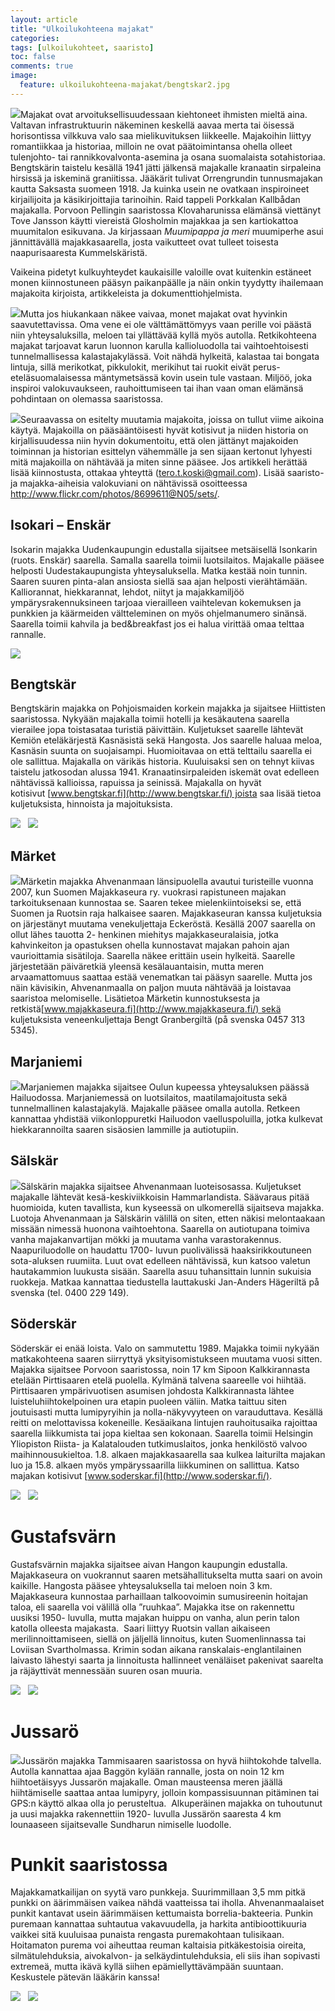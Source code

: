 ```yaml
---
layout: article
title: "Ulkoilukohteena majakat"
categories:
tags: [ulkoilukohteet, saaristo]
toc: false
comments: true
image:
  feature: ulkoilukohteena-majakat/bengtskar2.jpg
---
```


[![](/images/ulkoilukohteena-majakat/marjaniemi2.jpg)](/images/ulkoilukohteena-majakat/marjaniemi2.jpg)Majakat
ovat arvoituksellisuudessaan kiehtoneet ihmisten mieltä aina. Valtavan
infrastruktuurin näkeminen keskellä aavaa merta tai öisessä horisontissa
vilkkuva valo saa mielikuvituksen liikkeelle. Majakoihin liittyy
romantiikkaa ja historiaa, milloin ne ovat päätoimintansa ohella olleet
tulenjohto- tai rannikkovalvonta-asemina ja osana suomalaista
sotahistoriaa. Bengtskärin taistelu kesällä 1941 jätti jälkensä
majakalle kranaatin sirpaleina hirsissä ja iskeminä graniitissa.
Jääkärit tulivat Orrengrundin tunnusmajakan kautta Saksasta suomeen
1918\. Ja kuinka usein ne ovatkaan inspiroineet kirjailijoita ja
käsikirjoittajia tarinoihin. Raid tappeli Porkkalan Kallbådan majakalla.
Porvoon Pellingin saaristossa Klovaharunissa elämänsä viettänyt Tove
Jansson käytti viereistä Glosholmin majakkaa ja sen kartiokattoa
muumitalon esikuvana. Ja kirjassaan _Muumipappa ja meri_ muumiperhe asui
jännittävällä majakkasaarella, josta vaikutteet ovat tulleet toisesta
naapurisaaresta Kummelskäristä.

Vaikeina pidetyt kulkuyhteydet kaukaisille valoille ovat kuitenkin
estäneet monen kiinnostuneen pääsyn paikanpäälle ja näin onkin tyydytty
ihailemaan majakoita kirjoista, artikkeleista ja dokumenttiohjelmista.

[![](/images/ulkoilukohteena-majakat/market2.jpg)](/images/ulkoilukohteena-majakat/market2.jpg)Mutta
jos hiukankaan näkee vaivaa, monet majakat ovat hyvinkin
saavutettavissa. Oma vene ei ole välttämättömyys vaan perille voi päästä
niin yhteysaluksilla, meloen tai yllättävää kyllä myös autolla.
Retkikohteena majakat tarjoavat karun luonnon karulla kallioluodolla tai
vaihtoehtoisesti tunnelmallisessa kalastajakylässä. Voit nähdä hylkeitä,
kalastaa tai bongata lintuja, sillä merikotkat, pikkulokit, merikihut
tai ruokit eivät perus-eteläsuomalaisessa mäntymetsässä kovin usein tule
vastaan. Miljöö, joka inspiroi valokuvaukseen, rauhoittumiseen tai ihan
vaan oman elämänsä pohdintaan on olemassa saaristossa.

[![](/images/ulkoilukohteena-majakat/salskar2b.jpg)](/images/ulkoilukohteena-majakat/salskar2b.jpg)Seuraavassa
on esitelty muutamia majakoita, joissa on tullut viime aikoina käytyä.
Majakoilla on pääsääntöisesti hyvät kotisivut ja niiden historia on
kirjallisuudessa niin hyvin dokumentoitu, että olen jättänyt majakoiden
toiminnan ja historian esittelyn vähemmälle ja sen sijaan kertonut
lyhyesti mitä majakoilla on nähtävää ja miten sinne pääsee. Jos
artikkeli herättää lisää kiinnostusta, ottakaa yhteyttä
(tero.t.koski@gmail.com). Lisää saaristo- ja majakka-aiheisia
valokuviani on nähtävissä osoitteessa
<http://www.flickr.com/photos/8699611@N05/sets/>.



## Isokari – Enskär

Isokarin majakka Uudenkaupungin edustalla sijaitsee metsäisellä
Isonkarin (ruots. Enskär) saarella. Samalla saarella toimii
luotsilaitos. Majakalle pääsee helposti Uudestakaupungista
yhteysaluksella. Matka kestää noin tunnin. Saaren suuren pinta-alan
ansiosta siellä saa ajan helposti vierähtämään. Kalliorannat,
hiekkarannat, lehdot, niityt ja majakkamiljöö ympärysrakennuksineen
tarjoaa vierailleen vaihtelevan kokemuksen ja punkkien ja käärmeiden
vältteleminen on myös ohjelmanumero sinänsä. Saarella toimii kahvila ja
bed&breakfast jos ei halua virittää omaa telttaa rannalle.

[![](/images/ulkoilukohteena-majakat/isokari2.jpg)](/images/ulkoilukohteena-majakat/isokari2.jpg)



## Bengtskär

Bengtskärin majakka on Pohjoismaiden korkein majakka ja sijaitsee
Hiittisten saaristossa. Nykyään majakalla toimii hotelli ja kesäkautena
saarella vierailee jopa toistasataa turistiä päivittäin. Kuljetukset
saarelle lähtevät Kemiön eteläkärjestä Kasnäsistä sekä Hangosta. Jos
saarelle haluaa meloa, Kasnäsin suunta on suojaisampi. Huomioitavaa on
että telttailu saarella ei ole sallittua. Majakalla on värikäs historia.
Kuuluisaksi sen on tehnyt kiivas taistelu jatkosodan alussa
1941. Kranaatinsirpaleiden iskemät ovat edelleen nähtävissä kallioissa,
rapuissa ja seinissä. Majakalla on hyvät
kotisivut [www.bengtskar.fi](http://www.bengtskar.fi/) joista saa lisää
tietoa kuljetuksista, hinnoista ja majoituksista.

[![](/images/ulkoilukohteena-majakat/bengtskar1.jpg)](/images/ulkoilukohteena-majakat/bengtskar1.jpg) 
 [![](/images/ulkoilukohteena-majakat/bengtskar2.jpg)](/images/ulkoilukohteena-majakat/bengtskar2.jpg)



## Märket

[![](/images/ulkoilukohteena-majakat/market1.jpg)](/images/ulkoilukohteena-majakat/market1.jpg)Märketin
majakka Ahvenanmaan länsipuolella avautui turisteille vuonna 2007, kun
Suomen Majakkaseura ry. vuokrasi rapistuneen majakan tarkoituksenaan
kunnostaa se. Saaren tekee mielenkiintoiseksi se, että Suomen ja Ruotsin
raja halkaisee saaren. Majakkaseuran kanssa kuljetuksia on järjestänyt
muutama venekuljettaja Eckeröstä. Kesällä 2007 saarella on ollut lähes
tauotta 2- henkinen miehitys majakkaseuralaisia, jotka kahvinkeiton ja
opastuksen ohella kunnostavat majakan pahoin ajan vaurioittamia
sisätiloja. Saarella näkee erittäin usein hylkeitä. Saarelle
järjestetään päiväretkiä yleensä kesälauantaisin, mutta meren
arvaamattomuus saattaa estää venematkan tai pääsyn saarelle. Mutta jos
näin kävisikin, Ahvenanmaalla on paljon muuta nähtävää ja loistavaa
saaristoa melomiselle. Lisätietoa Märketin kunnostuksesta ja
retkistä[www.majakkaseura.fi](http://www.majakkaseura.fi/) sekä
kuljetuksista veneenkuljettaja Bengt Granbergiltä (på svenska 0457 313
5345).



## Marjaniemi

[![](/images/ulkoilukohteena-majakat/marjaniemi1.jpg)](/images/ulkoilukohteena-majakat/marjaniemi1.jpg)Marjaniemen
majakka sijaitsee Oulun kupeessa yhteysaluksen päässä Hailuodossa.
Marjaniemessä on luotsilaitos, maatilamajoitusta sekä tunnelmallinen
kalastajakylä. Majakalle pääsee omalla autolla. Retkeen kannattaa
yhdistää viikonloppuretki Hailuodon vaelluspoluilla, jotka kulkevat
hiekkarannoilta saaren sisäosien lammille ja autiotupiin.



## Sälskär

[![](/images/ulkoilukohteena-majakat/salskar1.jpg)](/images/ulkoilukohteena-majakat/salskar1.jpg)Sälskärin
majakka sijaitsee Ahvenanmaan luoteisosassa. Kuljetukset majakalle
lähtevät kesä-keskiviikkoisin Hammarlandista. Säävaraus pitää huomioida,
kuten tavallista, kun kyseessä on ulkomerellä sijaitseva majakka.
Luotoja Ahvenanmaan ja Sälskärin välillä on siten, etten näkisi
melontaakaan missään nimessä huonona vaihtoehtona. Saarella on
autiotupana toimiva vanha majakanvartijan mökki ja muutama vanha
varastorakennus. Naapuriluodolle on haudattu 1700- luvun puolivälissä
haaksirikkoutuneen sota-aluksen ruumiita. Luut ovat edelleen nähtävissä,
kun katsoo valetun hautakammion luukusta sisään. Saarella asuu
tuhansittain lunnin sukuisia ruokkeja. Matkaa kannattaa tiedustella
lauttakuski Jan-Anders Hägeriltä på svenska (tel. 0400 229 149).



## Söderskär

Söderskär ei enää loista. Valo on sammutettu 1989. Majakka toimii
nykyään matkakohteena saaren siirryttyä yksityisomistukseen muutama
vuosi sitten. Majakka sijaitsee Porvoon saaristossa, noin 17 km Sipoon
Kalkkirannasta etelään Pirttisaaren etelä puolella. Kylmänä talvena
saareelle voi hiihtää. Pirttisaaren ympärivuotisen asumisen johdosta
Kalkkirannasta lähtee luisteluhiihtokelpoinen ura etapin puoleen väliin.
Matka taittuu siten joutuisasti mutta lumipyryihin ja nolla-näkyvyyteen
on varauduttava. Kesällä reitti on melottavissa kokeneille. Kesäaikana
lintujen rauhoitusaika rajoittaa saarella liikkumista tai jopa kieltaa
sen kokonaan. Saarella toimii Helsingin Yliopiston Riista- ja
Kalatalouden tutkimuslaitos, jonka henkilöstö valvoo maihinnousukieltoa.
1.8. alkaen majakkasaarella saa kulkea laiturilta majakan luo ja 15.8.
alkaen myös ympäryssaarilla liikkuminen on sallittua. Katso majakan
kotisivut [www.soderskar.fi](http://www.soderskar.fi/).

[![](/images/ulkoilukohteena-majakat/soderskar1.jpg)](/images/ulkoilukohteena-majakat/soderskar1.jpg) 
 [![](/images/ulkoilukohteena-majakat/soderskar2.jpg)](/images/ulkoilukohteena-majakat/soderskar2.jpg)



# Gustafsvärn

Gustafsvärnin majakka sijaitsee aivan Hangon kaupungin edustalla.
Majakkaseura on vuokrannut saaren metsähallitukselta mutta saari on
avoin kaikille. Hangosta pääsee yhteysaluksella tai meloen noin 3 km.
Majakkaseura kunnostaa parhaillaan talkoovoimin sumusireenin hoitajan
taloa, eli saarella voi välillä olla ”ruuhkaa”. Majakka itse on
rakennettu uusiksi 1950- luvulla, mutta majakan huippu on vanha, alun
perin talon katolla olleesta majakasta.  Saari liittyy Ruotsin vallan
aikaiseen merilinnoittamiseen, siellä on jäljellä linnoitus, kuten
Suomenlinnassa tai Loviisan Svartholmassa. Krimin sodan aikana
ranskalais-englantilainen laivasto lähestyi saarta ja linnoitusta
hallinneet venäläiset pakenivat saarelta ja räjäyttivät mennessään
suuren osan muuria.

[![](/images/ulkoilukohteena-majakat/gustafsvarn1.jpg)](/images/ulkoilukohteena-majakat/gustafsvarn1.jpg) 
 [![](/images/ulkoilukohteena-majakat/gustafsvarn2.jpg)](/images/ulkoilukohteena-majakat/gustafsvarn2.jpg)



# Jussarö

[![](/images/ulkoilukohteena-majakat/jussaro1.jpg)](/images/ulkoilukohteena-majakat/jussaro1.jpg)Jussärön
majakka Tammisaaren saaristossa on hyvä hiihtokohde talvella. Autolla
kannattaa ajaa Baggön kylään rannalle, josta on noin 12 km
hiihtoetäisyys Jussarön majakalle. Oman mausteensa meren jäällä
hiihtämiselle saattaa antaa lumipyry, jolloin kompassisuunnan pitäminen
tai GPS:n käyttö alkaa olla jo perusteltua.  Alkuperäinen majakka on
tuhoutunut ja uusi majakka rakennettiin 1920- luvulla Jussärön saaresta
4 km lounaaseen sijaitsevalle Sundharun nimiselle luodolle.



# Punkit saaristossa

Majakkamatkailijan on syytä varo punkkeja. Suurimmillaan 3,5 mm pitkä
punkki on äärimmäisen vaikea nähdä vaatteissa tai iholla.
Ahvenanmaalaiset punkit kantavat usein äärimmäisen kettumaista
borrelia-bakteeria. Punkin puremaan kannattaa suhtautua vakavuudella, ja
harkita antibioottikuuria vaikkei sitä kuuluisaa punaista rengasta
puremakohtaan tulisikaan. Hoitamaton purema voi aiheuttaa reuman
kaltaisia pitkäkestoisia oireita, silmätulehduksia, aivokalvon- ja
selkäydintulehduksia, eli siis ihan sopivasti extremeä, mutta ikävä
kyllä siihen epämiellyttävämpään suuntaan. Keskustele pätevän lääkärin
kanssa!

[![](/images/ulkoilukohteena-majakat/punkki1.jpg)](/images/ulkoilukohteena-majakat/punkki1.jpg) 
 [![](/images/ulkoilukohteena-majakat/punkki2.jpg)](/images/ulkoilukohteena-majakat/punkki2.jpg)

